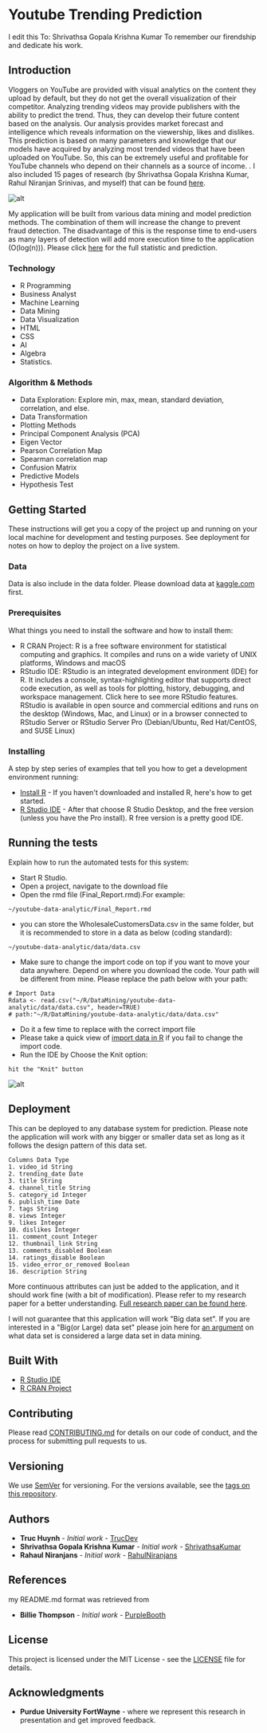 # Youtube Trending Prediction

I edit this To: Shrivathsa Gopala Krishna Kumar
To remember our firendship and dedicate his work.

## Introduction
Vloggers on YouTube are provided with visual analytics on the content they upload by default, but they
do not get the overall visualization of their competitor. Analyzing trending videos may provide publishers
with the ability to predict the trend. Thus, they can develop their future content based on the analysis.
Our analysis provides market forecast and intelligence which reveals information on the viewership, likes
and dislikes. This prediction is based on many parameters and knowledge that our models have acquired by
analyzing most trended videos that have been uploaded on YouTube. So, this can be extremely useful and
profitable for YouTube channels who depend on their channels as a source of income.
. I also included 15 pages of research (by Shrivathsa Gopala Krishna Kumar, Rahul Niranjan Srinivas, and myself) that can be found [here](https://github.com/shrivathsagkumar/youtube-data-analytics/blob/master/src/Final-Report-pdf.pdf).

![alt](https://github.com/shrivathsagkumar/youtube-data-analytics/blob/master/src/images/CorrelationMap.PNG)

My application will be built from various data mining and model prediction methods. The combination of them will increase the change to prevent fraud detection. The disadvantage of this is the response time to end-users as many layers of detection will add more execution time to the application (O(log(n))).
Please click [here](https://github.com/shrivathsagkumar/youtube-data-analytics/blob/master/src/Final-Report-pdf.pdf) for the full statistic and prediction. 

### Technology
* R Programming
* Business Analyst
* Machine Learning
* Data Mining
* Data Visualization
* HTML
* CSS
* AI
* Algebra
* Statistics.

### Algorithm & Methods
* Data Exploration: Explore min, max, mean, standard deviation, correlation, and else.
* Data Transformation
* Plotting Methods
* Principal Component Analysis (PCA)
* Eigen Vector
* Pearson Correlation Map
* Spearman correlation map
* Confusion Matrix
* Predictive Models
* Hypothesis Test

## Getting Started
These instructions will get you a copy of the project up and running on your local machine for development and testing purposes. See deployment for notes on how to deploy the project on a live system.

### Data
Data is also include in the data folder.
Please download data at [kaggle.com](https://www.kaggle.com/datasnaek/youtube-new) first.

### Prerequisites
What things you need to install the software and how to install them:
- R CRAN Project: R is a free software environment for statistical computing and graphics. It compiles and runs on a wide variety of UNIX platforms, Windows and macOS
- RStudio IDE: RStudio is an integrated development environment (IDE) for R. It includes a console, syntax-highlighting editor that supports direct code execution, as well as tools for plotting, history, debugging, and workspace management. Click here to see more RStudio features. RStudio is available in open source and commercial editions and runs on the desktop (Windows, Mac, and Linux) or in a browser connected to RStudio Server or RStudio Server Pro (Debian/Ubuntu, Red Hat/CentOS, and SUSE Linux)

### Installing

A step by step series of examples that tell you how to get a development environment running:
* [Install R](https://www.r-project.org/) - If you haven't downloaded and installed R, here's how to get started.
* [R Studio IDE](https://rstudio.com/products/rstudio/#:~:text=RStudio%20Take%20control%20of%20your%20R%20code%20RStudio,tools%20for%20plotting,%20history,%20debugging%20and%20workspace%20management.) - After that choose R Studio Desktop, and the free version (unless you have the Pro install). R free version is a pretty good IDE.

## Running the tests

Explain how to run the automated tests for this system:
- Start R Studio.
- Open a project, navigate to the download file
- Open the rmd file (Final_Report.rmd).For example:
```
~/youtube-data-analytic/Final_Report.rmd
```

- you can store the WholesaleCustomersData.csv in the same folder, but it is recommended to store in a data as below (coding standard):
```
~/youtube-data-analytic/data/data.csv
```
- Make sure to change the import code on top if you want to move your data anywhere. Depend on where you download the code. Your path will be different from mine. Please replace the path below with your  path:
```
# Import Data
Rdata <- read.csv("~/R/DataMining/youtube-data-analytic/data/data.csv", header=TRUE)
# path:"~/R/DataMining/youtube-data-analytic/data/data.csv"
```
- Do it a few time to replace with the correct import file
- Please take a quick view of [import data in R](https://support.rstudio.com/hc/en-us/articles/218611977-Importing-Data-with-RStudio?mobile_site=true) if you fail to change the import code.
- Run the IDE by Choose the Knit option:
```
hit the "Knit" button
```

![alt](https://github.com/shrivathsagkumar/youtube-data-analytics/blob/master/src/images/1.PNG)

## Deployment
This can be deployed to any database system for prediction. Please note the application will work with any bigger or smaller data set as long as it follows the design pattern of this data set.
```
Columns Data Type
1. video_id String
2. trending_date Date
3. title String
4. channel_title String
5. category_id Integer
6. publish_time Date
7. tags String
8. views Integer
9. likes Integer
10. dislikes Integer
11. comment_count Integer
12. thumbnail_link String
13. comments_disabled Boolean
14. ratings_disable Boolean
15. video_error_or_removed Boolean
16. description String
```
More continuous attributes can just be added to the application, and it should work fine (with a bit of modification). Please refer to my research paper for a better understanding. [Full research paper can be found here](https://github.com/shrivathsagkumar/youtube-data-analytics/blob/master/src/Final-Report-pdf.pdf).

I will not guarantee that this application will work "Big data set". If you are interested in a "Big(or Large) data set" please join here for [an argument](https://www.researchgate.net/post/How-much-data-is-considered-to-be-small-data-Large-data-in-data-mining) on what data set is considered a large data set in data mining.

## Built With

* [R Studio IDE](https://rstudio.com/products/rstudio/#:~:text=RStudio%20Take%20control%20of%20your%20R%20code%20RStudio,tools%20for%20plotting,%20history,%20debugging%20and%20workspace%20management.) 
* [R CRAN Project](https://www.r-project.org/)

## Contributing

Please read [CONTRIBUTING.md](https://gist.github.com/PurpleBooth/b24679402957c63ec426) for details on our code of conduct, and the process for submitting pull requests to us.

## Versioning

We use [SemVer](http://semver.org/) for versioning. For the versions available, see the [tags on this repository](https://github.com/your/project/tags). 

## Authors

* **Truc Huynh** - *Initial work* - [TrucDev](https://github.com/jackyhuynh)
* **Shrivathsa Gopala Krishna Kumar** - *Initial work* - [ShrivathsaKumar](https://github.com/shrivathsagkumar)
* **Rahaul Niranjans** - *Initial work* - [RahulNiranjans](https://github.com/rahulniranjans)

## References

my README.md format was retrieved from
* **Billie Thompson** - *Initial work* - [PurpleBooth](https://github.com/PurpleBooth)

## License

This project is licensed under the MIT License - see the [LICENSE](LICENSE) file for details.

## Acknowledgments

* **Purdue University FortWayne** - where we represent this research in presentation and get improved feedback.

